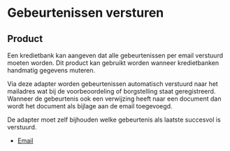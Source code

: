 # Gebeurtenissen versturen

## Product

Een kredietbank kan aangeven dat alle gebeurtenissen per email verstuurd moeten worden. Dit product kan gebruikt worden wanneer kredietbanken handmatig gegevens muteren.

Via deze adapter worden gebeurtenissen automatisch verstuurd naar het mailadres wat bij de voorbeoordeling of borgstelling staat geregistreerd.
Wanneer de gebeurtenis ook een verwijzing heeft naar een document dan wordt het document als bijlage aan de email toegevoegd.

De adapter moet zelf bijhouden welke gebeurtenis als laatste succesvol is verstuurd.

* [Email](index.email.md)